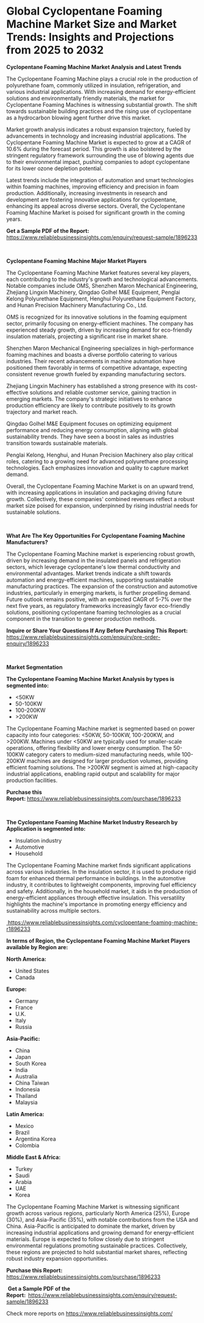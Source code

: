 <p><h1>Global Cyclopentane Foaming Machine Market Size and Market Trends: Insights and Projections from 2025 to 2032</h1></p><p><strong>Cyclopentane Foaming Machine Market Analysis and Latest Trends</strong></p>
<p><p>The Cyclopentane Foaming Machine plays a crucial role in the production of polyurethane foam, commonly utilized in insulation, refrigeration, and various industrial applications. With increasing demand for energy-efficient solutions and environmentally friendly materials, the market for Cyclopentane Foaming Machines is witnessing substantial growth. The shift towards sustainable building practices and the rising use of cyclopentane as a hydrocarbon blowing agent further drive this market.</p><p>Market growth analysis indicates a robust expansion trajectory, fueled by advancements in technology and increasing industrial applications. The Cyclopentane Foaming Machine Market is expected to grow at a CAGR of 10.6% during the forecast period. This growth is also bolstered by the stringent regulatory framework surrounding the use of blowing agents due to their environmental impact, pushing companies to adopt cyclopentane for its lower ozone depletion potential.</p><p>Latest trends include the integration of automation and smart technologies within foaming machines, improving efficiency and precision in foam production. Additionally, increasing investments in research and development are fostering innovative applications for cyclopentane, enhancing its appeal across diverse sectors. Overall, the Cyclopentane Foaming Machine Market is poised for significant growth in the coming years.</p></p>
<p><strong>Get a Sample PDF of the Report:&nbsp;</strong> <a href="https://www.reliablebusinessinsights.com/enquiry/request-sample/1896233?utm_campaign=3547&utm_medium=2&utm_source=Github&utm_content=ia&utm_term=28032025&utm_id=cyclopentane-foaming-machine">https://www.reliablebusinessinsights.com/enquiry/request-sample/1896233</a></p>
<p>&nbsp;</p>
<p><strong>Cyclopentane Foaming Machine Major Market Players</strong></p>
<p><p>The Cyclopentane Foaming Machine Market features several key players, each contributing to the industry's growth and technological advancements. Notable companies include OMS, Shenzhen Maron Mechanical Engineering, Zhejiang Lingxin Machinery, Qingdao Golhel M&E Equipment, Penglai Kelong Polyurethane Equipment, Henghui Polyurethane Equipment Factory, and Hunan Precision Machinery Manufacturing Co., Ltd.</p><p>OMS is recognized for its innovative solutions in the foaming equipment sector, primarily focusing on energy-efficient machines. The company has experienced steady growth, driven by increasing demand for eco-friendly insulation materials, projecting a significant rise in market share.</p><p>Shenzhen Maron Mechanical Engineering specializes in high-performance foaming machines and boasts a diverse portfolio catering to various industries. Their recent advancements in machine automation have positioned them favorably in terms of competitive advantage, expecting consistent revenue growth fueled by expanding manufacturing sectors.</p><p>Zhejiang Lingxin Machinery has established a strong presence with its cost-effective solutions and reliable customer service, gaining traction in emerging markets. The company's strategic initiatives to enhance production efficiency are likely to contribute positively to its growth trajectory and market reach.</p><p>Qingdao Golhel M&E Equipment focuses on optimizing equipment performance and reducing energy consumption, aligning with global sustainability trends. They have seen a boost in sales as industries transition towards sustainable materials.</p><p>Penglai Kelong, Henghui, and Hunan Precision Machinery also play critical roles, catering to a growing need for advanced polyurethane processing technologies. Each emphasizes innovation and quality to capture market demand.</p><p>Overall, the Cyclopentane Foaming Machine Market is on an upward trend, with increasing applications in insulation and packaging driving future growth. Collectively, these companies' combined revenues reflect a robust market size poised for expansion, underpinned by rising industrial needs for sustainable solutions.</p></p>
<p>&nbsp;</p>
<p><strong>What Are The Key Opportunities For Cyclopentane Foaming Machine Manufacturers?</strong></p>
<p><p>The Cyclopentane Foaming Machine market is experiencing robust growth, driven by increasing demand in the insulated panels and refrigeration sectors, which leverage cyclopentane's low thermal conductivity and environmental advantages. Market trends indicate a shift towards automation and energy-efficient machines, supporting sustainable manufacturing practices. The expansion of the construction and automotive industries, particularly in emerging markets, is further propelling demand. Future outlook remains positive, with an expected CAGR of 5-7% over the next five years, as regulatory frameworks increasingly favor eco-friendly solutions, positioning cyclopentane foaming technologies as a crucial component in the transition to greener production methods.</p></p>
<p><strong>Inquire or Share Your Questions If Any Before Purchasing This Report:</strong> <a href="https://www.reliablebusinessinsights.com/enquiry/pre-order-enquiry/1896233?utm_campaign=3547&utm_medium=2&utm_source=Github&utm_content=ia&utm_term=28032025&utm_id=cyclopentane-foaming-machine">https://www.reliablebusinessinsights.com/enquiry/pre-order-enquiry/1896233</a></p>
<p>&nbsp;</p>
<p><strong>Market Segmentation</strong></p>
<p><strong>The Cyclopentane Foaming Machine Market Analysis by types is segmented into:</strong></p>
<p><ul><li><50KW</li><li>50-100KW</li><li>100-200KW</li><li>>200KW</li></ul></p>
<p><p>The Cyclopentane Foaming Machine market is segmented based on power capacity into four categories: <50KW, 50-100KW, 100-200KW, and >200KW. Machines under <50KW are typically used for smaller-scale operations, offering flexibility and lower energy consumption. The 50-100KW category caters to medium-sized manufacturing needs, while 100-200KW machines are designed for larger production volumes, providing efficient foaming solutions. The >200KW segment is aimed at high-capacity industrial applications, enabling rapid output and scalability for major production facilities.</p></p>
<p><strong>Purchase this Report:&nbsp;</strong><a href="https://www.reliablebusinessinsights.com/purchase/1896233?utm_campaign=3547&utm_medium=2&utm_source=Github&utm_content=ia&utm_term=28032025&utm_id=cyclopentane-foaming-machine">https://www.reliablebusinessinsights.com/purchase/1896233</a></p>
<p>&nbsp;</p>
<p><strong>The Cyclopentane Foaming Machine Market Industry Research by Application is segmented into:</strong></p>
<p><ul><li>Insulation industry</li><li>Automotive</li><li>Household</li></ul></p>
<p><p>The Cyclopentane Foaming Machine market finds significant applications across various industries. In the insulation sector, it is used to produce rigid foam for enhanced thermal performance in buildings. In the automotive industry, it contributes to lightweight components, improving fuel efficiency and safety. Additionally, in the household market, it aids in the production of energy-efficient appliances through effective insulation. This versatility highlights the machine's importance in promoting energy efficiency and sustainability across multiple sectors.</p></p>
<p><a href="https://www.reliablebusinessinsights.com/cyclopentane-foaming-machine-r1896233?utm_campaign=3547&utm_medium=2&utm_source=Github&utm_content=ia&utm_term=28032025&utm_id=cyclopentane-foaming-machine">&nbsp;https://www.reliablebusinessinsights.com/cyclopentane-foaming-machine-r1896233</a></p>
<p><strong>In terms of Region, the Cyclopentane Foaming Machine Market Players available by Region are:</strong></p>
<p>
    <p> <strong> North America: </strong>
        <ul>
            <li>United States</li>
            <li>Canada</li>
        </ul>
        </p> 
    <p> <strong> Europe: </strong>
        <ul>
            <li>Germany</li>
            <li>France</li>
            <li>U.K.</li>
            <li>Italy</li>
            <li>Russia</li>
        </ul>
        </p> 
    <p> <strong> Asia-Pacific: </strong>
        <ul>
            <li>China</li>
            <li>Japan</li>
            <li>South Korea</li>
            <li>India</li>
            <li>Australia</li>
            <li>China Taiwan</li>
            <li>Indonesia</li>
            <li>Thailand</li>
            <li>Malaysia</li>
        </ul>
        </p> 
    <p> <strong> Latin America: </strong>
        <ul>
            <li>Mexico</li>
            <li>Brazil</li>
            <li>Argentina Korea</li>
            <li>Colombia</li>
        </ul>
        </p> 
    <p> <strong> Middle East & Africa: </strong>
        <ul>
            <li>Turkey</li>
            <li>Saudi</li>
            <li>Arabia</li>
            <li>UAE</li>
            <li>Korea</li>
        </ul>
    </p>
    </p>
<p><p>The Cyclopentane Foaming Machine Market is witnessing significant growth across various regions, particularly North America (25%), Europe (30%), and Asia-Pacific (35%), with notable contributions from the USA and China. Asia-Pacific is anticipated to dominate the market, driven by increasing industrial applications and growing demand for energy-efficient materials. Europe is expected to follow closely due to stringent environmental regulations promoting sustainable practices. Collectively, these regions are projected to hold substantial market shares, reflecting robust industry expansion opportunities.</p></p>
<p><strong>Purchase this Report: </strong><a href="https://www.reliablebusinessinsights.com/purchase/1896233?utm_campaign=3547&utm_medium=2&utm_source=Github&utm_content=ia&utm_term=28032025&utm_id=cyclopentane-foaming-machine">https://www.reliablebusinessinsights.com/purchase/1896233</a></p>
<p>&nbsp;<strong>Get a Sample PDF of the Report:&nbsp;&nbsp;</strong><a href="https://www.reliablebusinessinsights.com/enquiry/request-sample/1896233?utm_campaign=3547&utm_medium=2&utm_source=Github&utm_content=ia&utm_term=28032025&utm_id=cyclopentane-foaming-machine">https://www.reliablebusinessinsights.com/enquiry/request-sample/1896233</a></p>
<p><strong></strong></p>
<p>Check more reports on <a href="https://www.reliablebusinessinsights.com/?utm_campaign=3547&utm_medium=2&utm_source=Github&utm_content=ia&utm_term=28032025&utm_id=cyclopentane-foaming-machine">https://www.reliablebusinessinsights.com/</a></p>